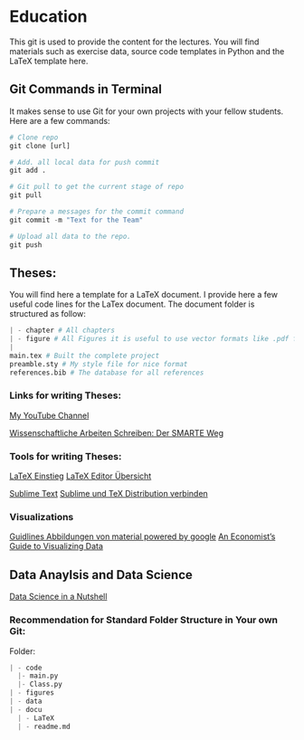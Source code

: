 # Education
This git is used to provide the content for the lectures. You will find materials such as exercise data, source code templates in Python and the LaTeX template here.  

## Git Commands in Terminal
It makes sense to use Git for your own projects with your fellow students. Here are a few commands: 

```python
# Clone repo
git clone [url]

# Add. all local data for push commit
git add .

# Git pull to get the current stage of repo
git pull

# Prepare a messages for the commit command 
git commit -m "Text for the Team"

# Upload all data to the repo. 
git push
```

## Theses:
You will find here a template for a LaTeX document.
I provide here a few useful code lines for the LaTex document. The document folder is structured as follow: 
```python
| - chapter # All chapters
| - figure # All Figures it is useful to use vector formats like .pdf for high quality
|
main.tex # Built the complete project
preamble.sty # My style file for nice format
references.bib # The database for all references
```

### Links for writing Theses:
[My YouTube Channel](https://www.youtube.com/channel/UC51s9CqrZ466xw4vSizkHmw/playlists)

[Wissenschaftliche Arbeiten Schreiben: Der SMARTE Weg](https://www.youtube.com/playlist?list=PLG4elNh1lZ9hYX9hP5itH7ywRfuQtMXHc)

### Tools for writing Theses:
[LaTeX Einstieg](https://www.latex-project.org)
[LaTeX Editor Übersicht](https://en.wikipedia.org/wiki/Compari...)

[Sublime Text](https://www.sublimetext.com)
[Sublime und TeX Distribution verbinden](https://www.youtube.com/watch?v=Jyw9z...)


### Visualizations
[Guidlines Abbildungen von material powered by google](https://material.io/design/communication/data-visualization.html)
[An Economist’s Guide to Visualizing Data](https://pubs.aeaweb.org/doi/pdf/10.1257/jep.28.1.209)


## Data Anaylsis and Data Science 
[Data Science in a Nutshell](https://www.youtube.com/watch?v=loMgSeSuB6c&list=PLG4elNh1lZ9jit4ykUTE_udodLN3vdgOb)

### Recommendation for Standard Folder Structure in Your own Git: 
Folder:
```python
| - code 
  |- main.py
  |- Class.py
| - figures 
| - data 
| - docu
  | - LaTeX
  | - readme.md
```